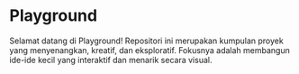 # Playground

Selamat datang di Playground! Repositori ini merupakan kumpulan proyek yang menyenangkan, kreatif, dan eksploratif. Fokusnya adalah membangun ide-ide kecil yang interaktif dan menarik secara visual.
